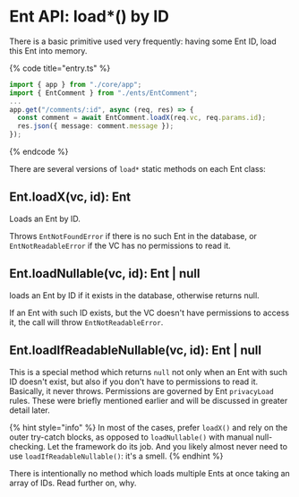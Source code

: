 # Ent API: load\*() by ID

There is a basic primitive used very frequently: having some Ent ID, load this Ent into memory.

{% code title="entry.ts" %}
```typescript
import { app } from "./core/app";
import { EntComment } from "./ents/EntComment";
...
app.get("/comments/:id", async (req, res) => {
  const comment = await EntComment.loadX(req.vc, req.params.id);
  res.json({ message: comment.message });
});
```
{% endcode %}

There are several versions of `load*` static methods on each Ent class:

## **Ent.loadX(vc, id): Ent**

Loads an Ent by ID.

Throws `EntNotFoundError` if there is no such Ent in the database, or `EntNotReadableError` if the VC has no permissions to read it.

## **Ent.loadNullable(vc, id): Ent | null**

loads an Ent by ID if it exists in the database, otherwise returns null.&#x20;

If an Ent with such ID exists, but the VC doesn't have permissions to access it, the call will throw `EntNotReadableError`.

## **Ent.loadIfReadableNullable(vc, id)**: Ent | null

This is a special method which returns `null` not only when an Ent with such ID doesn't exist, but also if you don't have to permissions to read it. Basically, it never throws. Permissions are governed by Ent `privacyLoad` rules. These were briefly mentioned earlier and will be discussed in greater detail later.

{% hint style="info" %}
In most of the cases, prefer `loadX()` and rely on the outer try-catch blocks, as opposed to `loadNullable()` with manual null-checking. Let the framework do its job. And you likely almost never need to use `loadIfReadableNullable()`: it's a smell.
{% endhint %}

There is intentionally no method which loads multiple Ents at once taking an array of IDs. Read further on, why.
